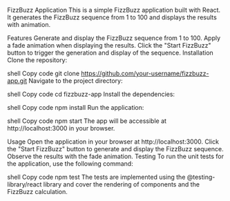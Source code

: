 FizzBuzz Application
This is a simple FizzBuzz application built with React. It generates the FizzBuzz sequence from 1 to 100 and displays the results with animation.

Features
Generate and display the FizzBuzz sequence from 1 to 100.
Apply a fade animation when displaying the results.
Click the "Start FizzBuzz" button to trigger the generation and display of the sequence.
Installation
Clone the repository:

shell
Copy code
git clone https://github.com/your-username/fizzbuzz-app.git
Navigate to the project directory:

shell
Copy code
cd fizzbuzz-app
Install the dependencies:

shell
Copy code
npm install
Run the application:

shell
Copy code
npm start
The app will be accessible at http://localhost:3000 in your browser.

Usage
Open the application in your browser at http://localhost:3000.
Click the "Start FizzBuzz" button to generate and display the FizzBuzz sequence.
Observe the results with the fade animation.
Testing
To run the unit tests for the application, use the following command:

shell
Copy code
npm test
The tests are implemented using the @testing-library/react library and cover the rendering of components and the FizzBuzz calculation.

